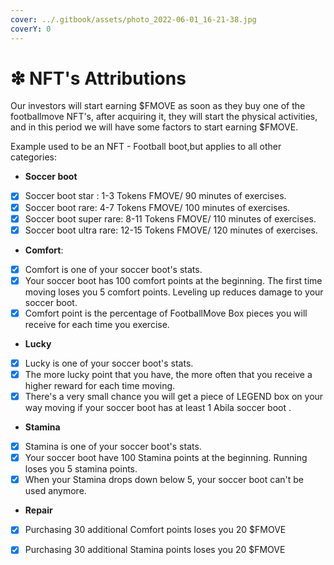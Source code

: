 ```yaml
---
cover: ../.gitbook/assets/photo_2022-06-01_16-21-38.jpg
coverY: 0
---
```


# ❇ NFT's Attributions

Our investors will start earning $FMOVE as soon as they buy one of the footballmove NFT's, after acquiring it, they will start the physical activities, and in this period we will have some factors to start earning $FMOVE.

Example used to be an NFT - Football boot,but applies to all other categories:

* **Soccer boot**

<!---->

* [x] Soccer boot star : 1-3 Tokens FMOVE/ 90 minutes of exercises.
* [x] Soccer boot rare: 4-7 Tokens FMOVE/ 100 minutes of exercises.
* [x] Soccer boot super rare: 8-11 Tokens FMOVE/ 110 minutes of exercises.
* [x] Soccer boot ultra rare: 12-15 Tokens FMOVE/ 120 minutes of exercises.

<!---->

* **Comfort**:

<!---->

* [x] Comfort is one of your soccer boot's stats.
* [x] Your soccer boot has 100 comfort points at the beginning. The first time moving loses you 5 comfort points. Leveling up reduces damage to your soccer boot.
* [x] Comfort point is the percentage of FootballMove Box pieces you will receive for each time you exercise.

<!---->

* **Lucky**

<!---->

* [x] Lucky is one of your soccer boot's stats.
* [x] The more lucky point that you have, the more often that you receive a higher reward for each time moving.
* [x] There's a very small chance you will get a piece of LEGEND box on your way moving if your soccer boot has at least 1 Abila soccer boot .

<!---->

* **Stamina**

<!---->

* [x] Stamina is one of your soccer boot's stats.
* [x] Your soccer boot have 100 Stamina points at the beginning. Running loses you 5 stamina points.
* [x] When your Stamina drops down below 5, your soccer boot can't be used anymore.

<!---->

* **Repair**

<!---->

* [x] Purchasing 30 additional Comfort points loses you 20 $FMOVE
* [x] Purchasing 30 additional Stamina points loses you 20 $FMOVE



